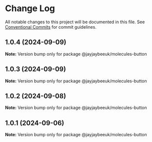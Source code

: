 # Change Log

All notable changes to this project will be documented in this file.
See [Conventional Commits](https://conventionalcommits.org) for commit guidelines.

## 1.0.4 (2024-09-09)

**Note:** Version bump only for package @jayjaybeeuk/molecules-button

## 1.0.3 (2024-09-09)

**Note:** Version bump only for package @jayjaybeeuk/molecules-button

## 1.0.2 (2024-09-08)

**Note:** Version bump only for package @jayjaybeeuk/molecules-button

## 1.0.1 (2024-09-06)

**Note:** Version bump only for package @jayjaybeeuk/molecules-button

